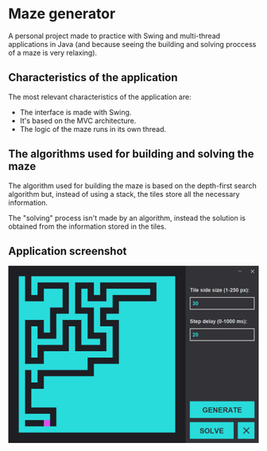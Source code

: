 # Maze generator

A personal project made to practice with Swing and multi-thread applications in Java (and because seeing the building and solving proccess of a maze is very relaxing).

## Characteristics of the application

The most relevant characteristics of the application are:
* The interface is made with Swing.
* It's based on the MVC architecture.
* The logic of the maze runs in its own thread.

## The algorithms used for building and solving the maze

The algorithm used for building the maze is based on the depth-first search algorithm but, instead of using a stack, the tiles store all the necessary information.

The "solving" process isn't made by an algorithm, instead the solution is obtained from the information stored in the tiles.

## Application screenshot

![alt text](screenshot.png "Screenshot of the maze generator application")